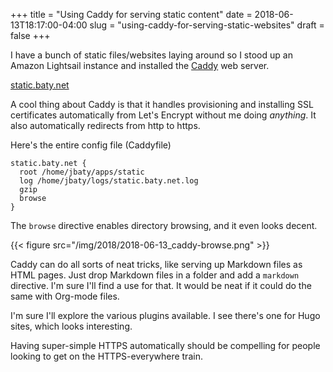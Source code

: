+++
title = "Using Caddy for serving static content"
date = 2018-06-13T18:17:00-04:00
slug = "using-caddy-for-serving-static-websites"
draft = false
+++

I have a bunch of static files/websites laying around so I stood up an Amazon
Lightsail instance and installed the [Caddy](https://caddyserver.com) web server.

[static.baty.net](https://static.baty.net)

<!--more-->

A cool thing about Caddy is that it handles provisioning and installing SSL
certificates automatically from Let's Encrypt without me doing _anything_. It
also automatically redirects from http to https.

Here's the entire config file (Caddyfile)

```nil
static.baty.net {
  root /home/jbaty/apps/static
  log /home/jbaty/logs/static.baty.net.log
  gzip
  browse
}
```

The `browse` directive enables directory browsing, and it even looks decent.

{{< figure src="/img/2018/2018-06-13_caddy-browse.png" >}}

Caddy can do all sorts of neat tricks, like serving up Markdown files as HTML
pages. Just drop Markdown files in a folder and add a `markdown` directive. I'm
sure I'll find a use for that. It would be neat if it could do the same with
Org-mode files.

I'm sure I'll explore the various plugins available. I see there's one for Hugo
sites, which looks interesting.

Having super-simple HTTPS automatically should be compelling for people looking
to get on the HTTPS-everywhere train.
